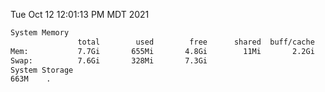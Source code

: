 Tue Oct 12 12:01:13 PM MDT 2021
```bash
System Memory
               total        used        free      shared  buff/cache   available
Mem:           7.7Gi       655Mi       4.8Gi        11Mi       2.2Gi       6.7Gi
Swap:          7.6Gi       328Mi       7.3Gi
System Storage
663M	.
```
